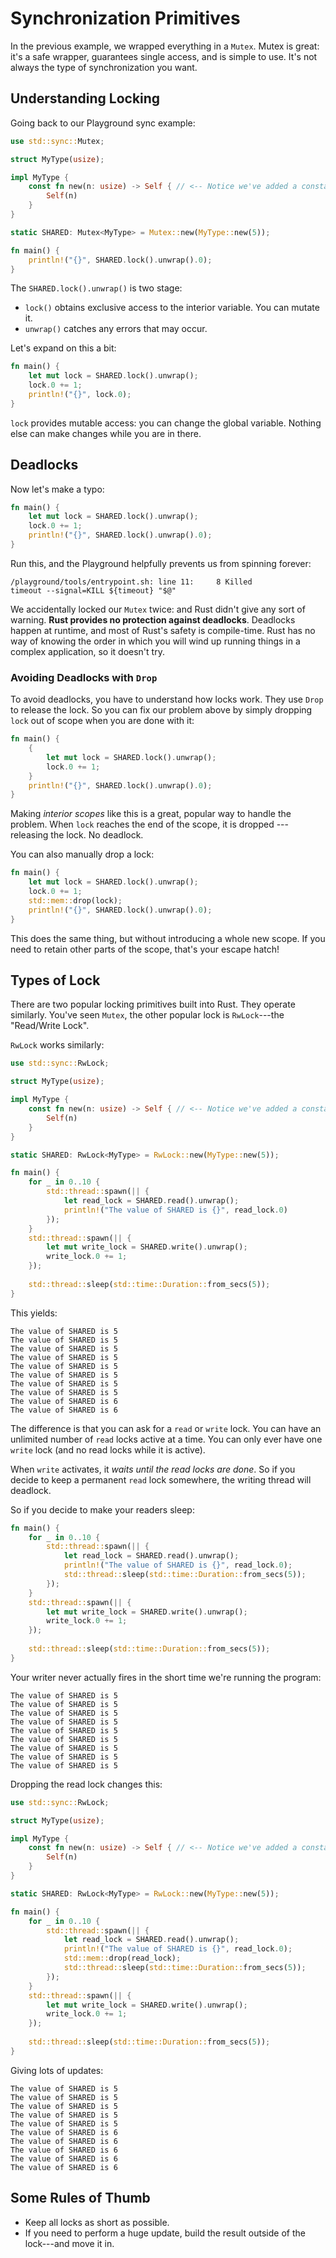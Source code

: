 # Synchronization Primitives

In the previous example, we wrapped everything in a `Mutex`. Mutex is great: it's a safe wrapper, guarantees single access, and is simple to use. It's not always the type of synchronization you want.

## Understanding Locking

Going back to our Playground sync example:

```rust
use std::sync::Mutex;

struct MyType(usize);

impl MyType {
    const fn new(n: usize) -> Self { // <-- Notice we've added a constant constructor
        Self(n)
    }
}

static SHARED: Mutex<MyType> = Mutex::new(MyType::new(5));

fn main() {
    println!("{}", SHARED.lock().unwrap().0);
}
```

The `SHARED.lock().unwrap()` is two stage:
* `lock()` obtains exclusive access to the interior variable. You can mutate it.
* `unwrap()` catches any errors that may occur.

Let's expand on this a bit:

```rust
fn main() {
    let mut lock = SHARED.lock().unwrap();
    lock.0 += 1;
    println!("{}", lock.0);
}
```

`lock` provides mutable access: you can change the global variable. Nothing else can make changes while you are in there.

## Deadlocks

Now let's make a typo:

```rust
fn main() {
    let mut lock = SHARED.lock().unwrap();
    lock.0 += 1;
    println!("{}", SHARED.lock().unwrap().0);
}
```

Run this, and the Playground helpfully prevents us from spinning forever:

```
/playground/tools/entrypoint.sh: line 11:     8 Killed                  timeout --signal=KILL ${timeout} "$@"
```

We accidentally locked our `Mutex` twice: and Rust didn't give any sort of warning. **Rust provides no protection against deadlocks**. Deadlocks happen at runtime, and most of Rust's safety is compile-time. Rust has no way of knowing the order in which you will wind up running things in a complex application, so it doesn't try.

### Avoiding Deadlocks with `Drop`

To avoid deadlocks, you have to understand how locks work. They use `Drop` to release the lock. So you can fix our problem above by simply dropping `lock` out of scope when you are done with it:

```rust
fn main() {
    {
        let mut lock = SHARED.lock().unwrap();
        lock.0 += 1;
    }
    println!("{}", SHARED.lock().unwrap().0);
}
```

Making *interior scopes* like this is a great, popular way to handle the problem. When `lock` reaches the end of the scope, it is dropped --- releasing the lock. No deadlock.

You can also manually drop a lock:

```rust
fn main() {
    let mut lock = SHARED.lock().unwrap();
    lock.0 += 1;
    std::mem::drop(lock);
    println!("{}", SHARED.lock().unwrap().0);
}
```

This does the same thing, but without introducing a whole new scope. If you need to retain other parts of the scope, that's your escape hatch!

## Types of Lock

There are two popular locking primitives built into Rust. They operate similarly. You've seen `Mutex`, the other popular lock is `RwLock`---the "Read/Write Lock".

`RwLock` works similarly:

```rust
use std::sync::RwLock;

struct MyType(usize);

impl MyType {
    const fn new(n: usize) -> Self { // <-- Notice we've added a constant constructor
        Self(n)
    }
}

static SHARED: RwLock<MyType> = RwLock::new(MyType::new(5));

fn main() {
    for _ in 0..10 {
        std::thread::spawn(|| {
            let read_lock = SHARED.read().unwrap();
            println!("The value of SHARED is {}", read_lock.0)
        });
    }
    std::thread::spawn(|| {
        let mut write_lock = SHARED.write().unwrap();
        write_lock.0 += 1;
    });
    
    std::thread::sleep(std::time::Duration::from_secs(5));
}
```

This yields:

```
The value of SHARED is 5
The value of SHARED is 5
The value of SHARED is 5
The value of SHARED is 5
The value of SHARED is 5
The value of SHARED is 5
The value of SHARED is 5
The value of SHARED is 5
The value of SHARED is 6
The value of SHARED is 6
```

The difference is that you can ask for a `read` or `write` lock. You can have an unlimited number of `read` locks active at a time. You can only ever have one `write` lock (and no read locks while it is active).

When `write` activates, it *waits until the read locks are done*. So if you decide to keep a permanent `read` lock somewhere, the writing thread will deadlock.

So if you decide to make your readers sleep:

```rust
fn main() {
    for _ in 0..10 {
        std::thread::spawn(|| {
            let read_lock = SHARED.read().unwrap();
            println!("The value of SHARED is {}", read_lock.0);
            std::thread::sleep(std::time::Duration::from_secs(5));
        });
    }
    std::thread::spawn(|| {
        let mut write_lock = SHARED.write().unwrap();
        write_lock.0 += 1;
    });
    
    std::thread::sleep(std::time::Duration::from_secs(5));
}
```

Your writer never actually fires in the short time we're running the program:

```
The value of SHARED is 5
The value of SHARED is 5
The value of SHARED is 5
The value of SHARED is 5
The value of SHARED is 5
The value of SHARED is 5
The value of SHARED is 5
The value of SHARED is 5
The value of SHARED is 5
```

Dropping the read lock changes this:

```rust
use std::sync::RwLock;

struct MyType(usize);

impl MyType {
    const fn new(n: usize) -> Self { // <-- Notice we've added a constant constructor
        Self(n)
    }
}

static SHARED: RwLock<MyType> = RwLock::new(MyType::new(5));

fn main() {
    for _ in 0..10 {
        std::thread::spawn(|| {
            let read_lock = SHARED.read().unwrap();
            println!("The value of SHARED is {}", read_lock.0);
            std::mem::drop(read_lock);
            std::thread::sleep(std::time::Duration::from_secs(5));
        });
    }
    std::thread::spawn(|| {
        let mut write_lock = SHARED.write().unwrap();
        write_lock.0 += 1;
    });
    
    std::thread::sleep(std::time::Duration::from_secs(5));
}
```

Giving lots of updates:

```
The value of SHARED is 5
The value of SHARED is 5
The value of SHARED is 5
The value of SHARED is 5
The value of SHARED is 5
The value of SHARED is 6
The value of SHARED is 6
The value of SHARED is 6
The value of SHARED is 6
The value of SHARED is 6
```

## Some Rules of Thumb

* Keep all locks as short as possible.
* If you need to perform a huge update, build the result outside of the lock---and move it in.
